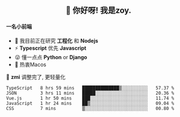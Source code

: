 <h2 align="center">👋 你好呀! 我是zoy.</h2>

#### 一名小前端

- 🌱 我目前正在研究 **工程化** 和 **Nodejs**
- ⚡ **Typescript** 优先 **Javascript**
- 😜 懂一点点 **Python** or **Django**
- 🚀 热衷Macos

🌟 **zmi** 调整完了, 更轻量化




<!--
**l-zoy/l-zoy** is a ✨ _special_ ✨ repository because its `README.md` (this file) appears on your GitHub profile.

Here are some ideas to get you started:

- 🔭 I’m currently working on ...
- 🌱 I’m currently learning ...
- 👯 I’m looking to collaborate on ...
- 🤔 I’m looking for help with ...
- 💬 Ask me about ...
- 📫 How to reach me: ...
- 😄 Pronouns: ...
- ⚡ Fun fact: ...
-->

<!--START_SECTION:waka-->
```text
TypeScript   8 hrs 59 mins   ██████████████▒░░░░░░░░░░   57.37 % 
JSON         3 hrs 11 mins   █████░░░░░░░░░░░░░░░░░░░░   20.36 % 
Vue.js       1 hr 50 mins    ███░░░░░░░░░░░░░░░░░░░░░░   11.74 % 
JavaScript   1 hr 24 mins    ██▒░░░░░░░░░░░░░░░░░░░░░░   09.04 % 
CSS          7 mins          ▒░░░░░░░░░░░░░░░░░░░░░░░░   00.80 % 
```
<!--END_SECTION:waka-->
